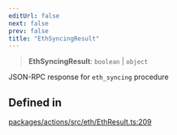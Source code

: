 ```yaml
---
editUrl: false
next: false
prev: false
title: "EthSyncingResult"
---
```


> **EthSyncingResult**: `boolean` \| `object`

JSON-RPC response for `eth_syncing` procedure

## Defined in

[packages/actions/src/eth/EthResult.ts:209](https://github.com/qbzzt/tevm-monorepo/blob/main/packages/actions/src/eth/EthResult.ts#L209)
